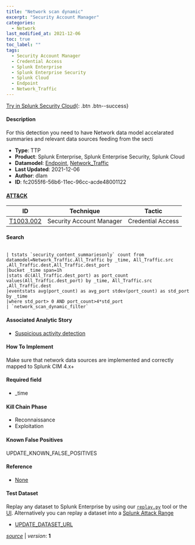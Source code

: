 ```yaml
---
title: "Network scan dynamic"
excerpt: "Security Account Manager"
categories:
  - Network
last_modified_at: 2021-12-06
toc: true
toc_label: ""
tags:
  - Security Account Manager
  - Credential Access
  - Splunk Enterprise
  - Splunk Enterprise Security
  - Splunk Cloud
  - Endpoint
  - Network_Traffic
---
```




[Try in Splunk Security Cloud](https://www.splunk.com/en_us/cyber-security.html){: .btn .btn--success}

#### Description

For this detection you need to have Network data model accelarated summaries and relevant data sources feeding from the secti

- **Type**: TTP
- **Product**: Splunk Enterprise, Splunk Enterprise Security, Splunk Cloud
- **Datamodel**: [Endpoint](https://docs.splunk.com/Documentation/CIM/latest/User/Endpoint), [Network_Traffic](https://docs.splunk.com/Documentation/CIM/latest/User/NetworkTraffic)
- **Last Updated**: 2021-12-06
- **Author**: dlam
- **ID**: fc2055f6-56b6-11ec-96cc-acde48001122


#### [ATT&CK](https://attack.mitre.org/)

| ID          | Technique   | Tactic         |
| ----------- | ----------- |--------------- |
| [T1003.002](https://attack.mitre.org/techniques/T1003/002/) | Security Account Manager | Credential Access |

#### Search

```

| tstats `security_content_summariesonly` count from datamodel=Network_Traffic.All_Traffic by _time, All_Traffic.src ,All_Traffic.dest,All_Traffic.dest_port 
|bucket _time span=1h 
|stats dc(All_Traffic.dest_port) as port_count values(All_Traffic.dest_port) by _time, All_Traffic.src ,All_Traffic.dest 
|eventstats avg(port_count) as avg_port stdev(port_count) as std_port by _time 
|where std_port> 0 AND port_count>4*std_port 
| `network_scan_dynamic_filter`
```

#### Associated Analytic Story
* [Suspicious activity detection](/stories/suspicious_activity_detection)


#### How To Implement
Make sure that network data sources are implemented and correctly mapped to Splunk CIM 4.x+

#### Required field
* _time


#### Kill Chain Phase
* Reconnaissance
* Exploitation


#### Known False Positives
UPDATE_KNOWN_FALSE_POSITIVES





#### Reference

* [None](None)



#### Test Dataset
Replay any dataset to Splunk Enterprise by using our [`replay.py`](https://github.com/splunk/attack_data#using-replaypy) tool or the [UI](https://github.com/splunk/attack_data#using-ui).
Alternatively you can replay a dataset into a [Splunk Attack Range](https://github.com/splunk/attack_range#replay-dumps-into-attack-range-splunk-server)

* [UPDATE_DATASET_URL](UPDATE_DATASET_URL)



[*source*](https://github.com/splunk/security_content/tree/develop/detections/network/network_scan_dynamic.yml) \| *version*: **1**